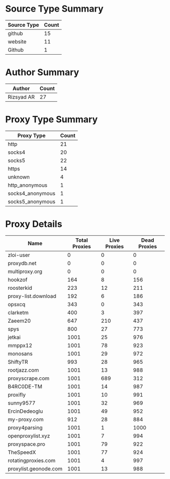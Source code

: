 # Source Type Summary

| Source Type | Count |
|-------------|-------|
| github | 15 |
| website | 11 |
| Github | 1 |


# Author Summary

| Author | Count |
|--------|-------|
| Rizsyad AR | 27 |


# Proxy Type Summary

| Proxy Type | Count |
|------------|-------|
| http | 21 |
| socks4 | 20 |
| socks5 | 22 |
| https | 14 |
| unknown | 4 |
| http_anonymous | 1 |
| socks4_anonymous | 1 |
| socks5_anonymous | 1 |


# Proxy Details

| Name | Total Proxies | Live Proxies | Dead Proxies |
|------|---------------|--------------|---------------|
| zloi-user | 0 | 0 | 0 |
| proxydb.net | 0 | 0 | 0 |
| multiproxy.org | 0 | 0 | 0 |
| hookzof | 164 | 8 | 156 |
| roosterkid | 223 | 12 | 211 |
| proxy-list.download | 192 | 6 | 186 |
| opsxcq | 343 | 0 | 343 |
| clarketm | 400 | 3 | 397 |
| Zaeem20 | 647 | 210 | 437 |
| spys | 800 | 27 | 773 |
| jetkai | 1001 | 25 | 976 |
| mmppx12 | 1001 | 78 | 923 |
| monosans | 1001 | 29 | 972 |
| ShiftyTR | 993 | 28 | 965 |
| rootjazz.com | 1001 | 13 | 988 |
| proxyscrape.com | 1001 | 689 | 312 |
| B4RC0DE-TM | 1001 | 14 | 987 |
| proxifly | 1001 | 10 | 991 |
| sunny9577 | 1001 | 32 | 969 |
| ErcinDedeoglu | 1001 | 49 | 952 |
| my-proxy.com | 912 | 28 | 884 |
| proxy4parsing | 1001 | 1 | 1000 |
| openproxylist.xyz | 1001 | 7 | 994 |
| proxyspace.pro | 1001 | 79 | 922 |
| TheSpeedX | 1001 | 77 | 924 |
| rotatingproxies.com | 1001 | 4 | 997 |
| proxylist.geonode.com | 1001 | 13 | 988 |

